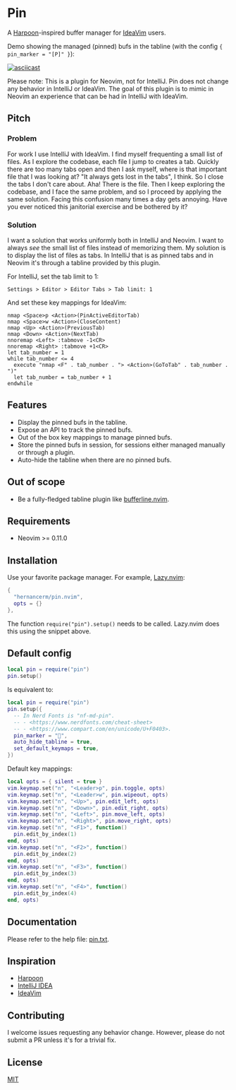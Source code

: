 # Pin

A [Harpoon](https://github.com/ThePrimeagen/harpoon)-inspired buffer manager for
[IdeaVim](https://github.com/JetBrains/ideavim) users.

Demo showing the managed (pinned) bufs in the tabline (with the config `{ pin_marker = "[P]" }`):

[![asciicast](https://asciinema.org/a/716176.svg)](https://asciinema.org/a/716176)

Please note: This is a plugin for Neovim, not for IntelliJ. Pin does not change any behavior in
IntelliJ or IdeaVim. The goal of this plugin is to mimic in Neovim an experience that can be had in
IntelliJ with IdeaVim.

## Pitch

### Problem

For work I use IntelliJ with IdeaVim. I find myself frequenting a small list of files. As I explore
the codebase, each file I jump to creates a tab. Quickly there are too many tabs open and then I ask
myself, where is that important file that I was looking at? "It always gets lost in the tabs", I
think. So I close the tabs I don't care about. Aha! There is the file. Then I keep exploring the
codebase, and I face the same problem, and so I proceed by applying the same solution. Facing this
confusion many times a day gets annoying. Have you ever noticed this janitorial exercise and be
bothered by it?

### Solution

I want a solution that works uniformly both in IntelliJ and Neovim. I want to always _see_ the small
list of files instead of memorizing them. My solution is to display the list of files as tabs. In
IntelliJ that is as pinned tabs and in Neovim it's through a tabline provided by this plugin.

For IntelliJ, set the tab limit to 1:

```text
Settings > Editor > Editor Tabs > Tab limit: 1
```

And set these key mappings for IdeaVim:

```text
nmap <Space>p <Action>(PinActiveEditorTab)
nmap <Space>w <Action>(CloseContent)
nmap <Up> <Action>(PreviousTab)
nmap <Down> <Action>(NextTab)
nnoremap <Left> :tabmove -1<CR>
nnoremap <Right> :tabmove +1<CR>
let tab_number = 1
while tab_number <= 4
  execute "nmap <F" . tab_number . "> <Action>(GoToTab" . tab_number . ")"
  let tab_number = tab_number + 1
endwhile
```

## Features

- Display the pinned bufs in the tabline.
- Expose an API to track the pinned bufs.
- Out of the box key mappings to manage pinned bufs.
- Store the pinned bufs in session, for sessions either managed manually or through a plugin.
- Auto-hide the tabline when there are no pinned bufs.

## Out of scope

- Be a fully-fledged tabline plugin like
  [bufferline.nvim](https://github.com/akinsho/bufferline.nvim).

## Requirements

- Neovim >= 0.11.0

## Installation

Use your favorite package manager. For example, [Lazy.nvim](https://github.com/folke/lazy.nvim):

```lua
{
  "hernancerm/pin.nvim",
  opts = {}
},
```

The function `require("pin").setup()` needs to be called. Lazy.nvim does this using the snippet
above.

## Default config

```lua
local pin = require("pin")
pin.setup()
```

Is equivalent to:

```lua
local pin = require("pin")
pin.setup({
  -- In Nerd Fonts is "nf-md-pin".
  -- - <https://www.nerdfonts.com/cheat-sheet>
  -- - <https://www.compart.com/en/unicode/U+F0403>.
  pin_marker = "󰐃",
  auto_hide_tabline = true,
  set_default_keymaps = true,
})
```

Default key mappings:

```lua
local opts = { silent = true }
vim.keymap.set("n", "<Leader>p", pin.toggle, opts)
vim.keymap.set("n", "<Leader>w", pin.wipeout, opts)
vim.keymap.set("n", "<Up>", pin.edit_left, opts)
vim.keymap.set("n", "<Down>", pin.edit_right, opts)
vim.keymap.set("n", "<Left>", pin.move_left, opts)
vim.keymap.set("n", "<Right>", pin.move_right, opts)
vim.keymap.set("n", "<F1>", function()
  pin.edit_by_index(1)
end, opts)
vim.keymap.set("n", "<F2>", function()
  pin.edit_by_index(2)
end, opts)
vim.keymap.set("n", "<F3>", function()
  pin.edit_by_index(3)
end, opts)
vim.keymap.set("n", "<F4>", function()
  pin.edit_by_index(4)
end, opts)
```

## Documentation

Please refer to the help file: [pin.txt](./doc/pin.txt).

## Inspiration

- [Harpoon](https://github.com/ThePrimeagen/harpoon)
- [IntelliJ IDEA](https://www.jetbrains.com/idea/)
- [IdeaVim](https://github.com/JetBrains/ideavim)

## Contributing

I welcome issues requesting any behavior change. However, please do not submit a PR unless it's for
a trivial fix.

## License

[MIT](./LICENSE)
